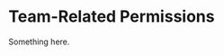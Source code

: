 [title]: # (Team-Related Permissions)
[tags]: # (XXX)
[priority]: # (6643)
# Team-Related Permissions
Something here.
